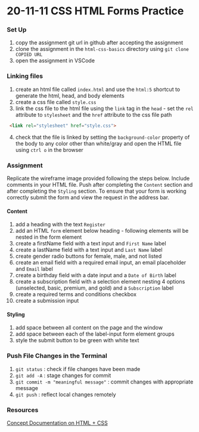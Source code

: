 # 20-11-11 CSS HTML Forms Practice

### Set Up
1. copy the assignment git url in github after accepting the assignment
1. clone the assignment in the `html-css-basics` directory using `git clone COPIED URL`
1. open the assignment in VSCode

### Linking files
1. create an html file called `index.html` and use the `html:5` shortcut to generate the html, head, and body elements
2. create a css file called `style.css`
3. link the css file to the html file using the `link` tag in the `head` - set the `rel` attribute to `stylesheet` and the `href` attribute to the css file path
```html
 <link rel="stylesheet" href="style.css">
```
4. check that the file is linked by setting the `background-color` property of the body to any color other than white/gray and open the HTML file using `ctrl o` in the browser

### Assignment
Replicate the wireframe image provided following the steps below. Include comments in your HTML file. Push after completing the `Content` section and after completing the `Styling` section. To ensure that your form is working correctly submit the form and view the request in the address bar.

#### Content
1. add a heading with the text `Register`
1. add an HTML `form` element below heading - following elements will be nested in the form element
1. create a firstName field with a text input and `First Name` label
1. create a lastName field with a text input and `Last Name` label
1. create gender radio buttons for female, male, and not listed
1. create an email field with a required email input, an email placeholder and `Email` label
1. create a birthday field with a date input and a `Date of Birth` label
1.  create a subscription field with a selection element nesting 4 options (unselected, basic, premium, and gold) and a `Subscription` label
1. create a required terms and conditions checkbox
1. create a submission input 

#### Styling
1. add space between all content on the page and the window
1. add space between each of the label-input form element groups
1. style the submit button to be green with white text 

### Push File Changes in the Terminal
1. `git status` : check if file changes have been made
1. `git add -A` : stage changes for commit
1. `git commit -m "meaningful message"` : commit changes with appropriate message
1. `git push` : reflect local changes remotely 

### Resources
[Concept Documentation on HTML + CSS](https://github.com/cs-parttime-2020-fall/part-time-program-syllabus/blob/master/htmlCSS.md)

